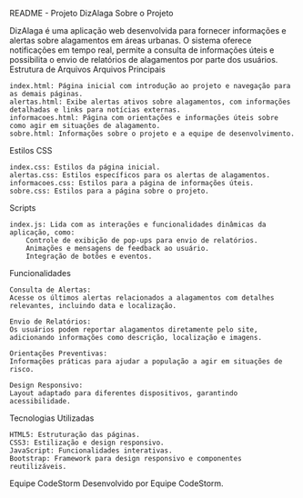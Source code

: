 README - Projeto DizAlaga
Sobre o Projeto

DizAlaga é uma aplicação web desenvolvida para fornecer informações e alertas sobre alagamentos em áreas urbanas. O sistema oferece notificações em tempo real, permite a consulta de informações úteis e possibilita o envio de relatórios de alagamentos por parte dos usuários.
Estrutura de Arquivos
Arquivos Principais

    index.html: Página inicial com introdução ao projeto e navegação para as demais páginas.
    alertas.html: Exibe alertas ativos sobre alagamentos, com informações detalhadas e links para notícias externas.
    informacoes.html: Página com orientações e informações úteis sobre como agir em situações de alagamento.
    sobre.html: Informações sobre o projeto e a equipe de desenvolvimento.

Estilos CSS

    index.css: Estilos da página inicial.
    alertas.css: Estilos específicos para os alertas de alagamentos.
    informacoes.css: Estilos para a página de informações úteis.
    sobre.css: Estilos para a página sobre o projeto.

Scripts

    index.js: Lida com as interações e funcionalidades dinâmicas da aplicação, como:
        Controle de exibição de pop-ups para envio de relatórios.
        Animações e mensagens de feedback ao usuário.
        Integração de botões e eventos.

Funcionalidades

    Consulta de Alertas:
    Acesse os últimos alertas relacionados a alagamentos com detalhes relevantes, incluindo data e localização.

    Envio de Relatórios:
    Os usuários podem reportar alagamentos diretamente pelo site, adicionando informações como descrição, localização e imagens.

    Orientações Preventivas:
    Informações práticas para ajudar a população a agir em situações de risco.

    Design Responsivo:
    Layout adaptado para diferentes dispositivos, garantindo acessibilidade.

Tecnologias Utilizadas

    HTML5: Estruturação das páginas.
    CSS3: Estilização e design responsivo.
    JavaScript: Funcionalidades interativas.
    Bootstrap: Framework para design responsivo e componentes reutilizáveis.

Equipe CodeStorm
Desenvolvido por Equipe CodeStorm.
